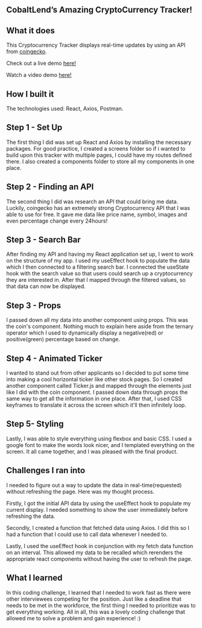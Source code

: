 ## **CobaltLend’s Amazing CryptoCurrency Tracker!**

## What it does

This Cryptocurrency Tracker displays real-time updates by using an API from [coingecko](https://www.coingecko.com/en/api#explore-api).

Check out a live demo [here!](https://heroku-cobalt.herokuapp.com/)

Watch a video demo [here!](https://www.youtube.com/watch?v=9SVP3mIC9PQ&feature=youtu.be)

## How I built it

The technologies used: React, Axios, Postman.

## Step 1 - Set Up

The first thing I did was set up React and Axios by installing the necessary packages. For good practice, I created a screens folder so if i wanted to build upon this tracker with multiple pages, I could have my routes defined there. I also created a components folder to store all my components in one place.

## Step 2 - Finding an API

The second thing I did was research an API that could bring me data. Luckily, coingecko has an extremely strong Cryptocurrency API that I was able to use for free. It gave me data like price name, symbol, images and even percentage change every 24hours!

## Step 3 - Search Bar

After finding my API and having my React application set up, I went to work on the structure of my app. I used my useEffect hook to populate the data which I then connected to a filtering search bar. I connected the useState hook with the search value so that users could search up a cryptocurrency they are interested in. After that I mapped through the filtered values, so that data can now be displayed.

## Step 3 - Props

I passed down all my data into another component using props. This was the coin's component. Nothing much to explain here aside from the ternary operator which I used to dynamically display a negative(red) or positive(green) percentage based on change.

## Step 4 - Animated Ticker

I wanted to stand out from other applicants so I decided to put some time into making a cool horizontal ticker like other stock pages. So I created another component called Ticker.js and mapped through the elements just like I did with the coin component. I passed down data through props the same way to get all the information in one place. After that, I used CSS
keyframes to translate it across the screen which it'll then infinitely loop.

## Step 5- Styling

Lastly, I was able to style everything using flexbox and basic CSS. I used a google font to make the words look nicer, and I templated everything on the screen. It all came together, and I was pleased with the final product.

## Challenges I ran into

I needed to figure out a way to update the data in real-time(requested) without refreshing the page. Here was my thought process.

Firstly, I got the initial API data by using the useEffect hook to populate my current display. I needed something to show the user immediately before refreshing the data.

Secondly, I created a function that fetched data using Axios. I did this so I had a function that I could use to call data whenever I needed to.

Lastly, I used the useEffect hook in conjunction with my fetch data function on an interval. This allowed my data to be recalled which rerenders the appropriate react components without having the user to refresh the page.

## What I learned

In this coding challenge, I learned that I needed to work fast as there were other interviewees competing for the position. Just like a deadline that needs to be met in the workforce, the first thing I needed to prioritize was to get everything working. All in all, this was a lovely coding challenge that allowed me to solve a problem and gain experience! :)

